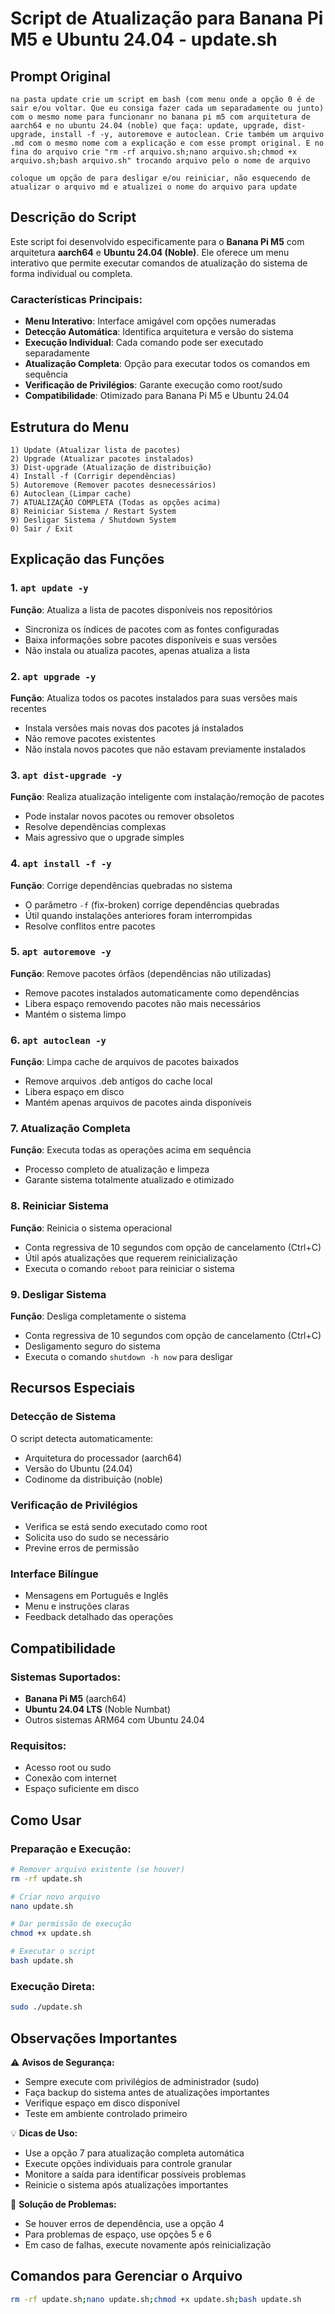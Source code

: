 # Script de Atualização para Banana Pi M5 e Ubuntu 24.04 - update.sh

## Prompt Original

```
na pasta update crie um script em bash (com menu onde a opção 0 é de sair e/ou voltar. Que eu consiga fazer cada um separadamente ou junto) com o mesmo nome para funcionanr no banana pi m5 com arquitetura de aarch64 e no ubuntu 24.04 (noble) que faça: update, upgrade, dist-upgrade, install -f -y, autoremove e autoclean. Crie também um arquivo .md com o mesmo nome com a explicação e com esse prompt original. E no fina do arquivo crie "rm -rf arquivo.sh;nano arquivo.sh;chmod +x arquivo.sh;bash arquivo.sh" trocando arquivo pelo o nome de arquivo

coloque um opção de para desligar e/ou reiniciar, não esquecendo de atualizar o arquivo md e atualizei o nome do arquivo para update
```

## Descrição do Script

Este script foi desenvolvido especificamente para o **Banana Pi M5** com arquitetura **aarch64** e **Ubuntu 24.04 (Noble)**. Ele oferece um menu interativo que permite executar comandos de atualização do sistema de forma individual ou completa.

### Características Principais:

- **Menu Interativo**: Interface amigável com opções numeradas
- **Detecção Automática**: Identifica arquitetura e versão do sistema
- **Execução Individual**: Cada comando pode ser executado separadamente
- **Atualização Completa**: Opção para executar todos os comandos em sequência
- **Verificação de Privilégios**: Garante execução como root/sudo
- **Compatibilidade**: Otimizado para Banana Pi M5 e Ubuntu 24.04

## Estrutura do Menu

```
1) Update (Atualizar lista de pacotes)
2) Upgrade (Atualizar pacotes instalados)
3) Dist-upgrade (Atualização de distribuição)
4) Install -f (Corrigir dependências)
5) Autoremove (Remover pacotes desnecessários)
6) Autoclean (Limpar cache)
7) ATUALIZAÇÃO COMPLETA (Todas as opções acima)
8) Reiniciar Sistema / Restart System
9) Desligar Sistema / Shutdown System
0) Sair / Exit
```

## Explicação das Funções

### 1. `apt update -y`
**Função**: Atualiza a lista de pacotes disponíveis nos repositórios
- Sincroniza os índices de pacotes com as fontes configuradas
- Baixa informações sobre pacotes disponíveis e suas versões
- Não instala ou atualiza pacotes, apenas atualiza a lista

### 2. `apt upgrade -y`
**Função**: Atualiza todos os pacotes instalados para suas versões mais recentes
- Instala versões mais novas dos pacotes já instalados
- Não remove pacotes existentes
- Não instala novos pacotes que não estavam previamente instalados

### 3. `apt dist-upgrade -y`
**Função**: Realiza atualização inteligente com instalação/remoção de pacotes
- Pode instalar novos pacotes ou remover obsoletos
- Resolve dependências complexas
- Mais agressivo que o upgrade simples

### 4. `apt install -f -y`
**Função**: Corrige dependências quebradas no sistema
- O parâmetro `-f` (fix-broken) corrige dependências quebradas
- Útil quando instalações anteriores foram interrompidas
- Resolve conflitos entre pacotes

### 5. `apt autoremove -y`
**Função**: Remove pacotes órfãos (dependências não utilizadas)
- Remove pacotes instalados automaticamente como dependências
- Libera espaço removendo pacotes não mais necessários
- Mantém o sistema limpo

### 6. `apt autoclean -y`
**Função**: Limpa cache de arquivos de pacotes baixados
- Remove arquivos .deb antigos do cache local
- Libera espaço em disco
- Mantém apenas arquivos de pacotes ainda disponíveis

### 7. Atualização Completa
**Função**: Executa todas as operações acima em sequência
- Processo completo de atualização e limpeza
- Garante sistema totalmente atualizado e otimizado

### 8. Reiniciar Sistema
**Função**: Reinicia o sistema operacional
- Conta regressiva de 10 segundos com opção de cancelamento (Ctrl+C)
- Útil após atualizações que requerem reinicialização
- Executa o comando `reboot` para reiniciar o sistema

### 9. Desligar Sistema
**Função**: Desliga completamente o sistema
- Conta regressiva de 10 segundos com opção de cancelamento (Ctrl+C)
- Desligamento seguro do sistema
- Executa o comando `shutdown -h now` para desligar

## Recursos Especiais

### Detecção de Sistema
O script detecta automaticamente:
- Arquitetura do processador (aarch64)
- Versão do Ubuntu (24.04)
- Codinome da distribuição (noble)

### Verificação de Privilégios
- Verifica se está sendo executado como root
- Solicita uso do sudo se necessário
- Previne erros de permissão

### Interface Bilíngue
- Mensagens em Português e Inglês
- Menu e instruções claras
- Feedback detalhado das operações

## Compatibilidade

### Sistemas Suportados:
- **Banana Pi M5** (aarch64)
- **Ubuntu 24.04 LTS** (Noble Numbat)
- Outros sistemas ARM64 com Ubuntu 24.04

### Requisitos:
- Acesso root ou sudo
- Conexão com internet
- Espaço suficiente em disco

## Como Usar

### Preparação e Execução:

```bash
# Remover arquivo existente (se houver)
rm -rf update.sh

# Criar novo arquivo
nano update.sh

# Dar permissão de execução
chmod +x update.sh

# Executar o script
bash update.sh
```

### Execução Direta:
```bash
sudo ./update.sh
```

## Observações Importantes

⚠️ **Avisos de Segurança:**
- Sempre execute com privilégios de administrador (sudo)
- Faça backup do sistema antes de atualizações importantes
- Verifique espaço em disco disponível
- Teste em ambiente controlado primeiro

💡 **Dicas de Uso:**
- Use a opção 7 para atualização completa automática
- Execute opções individuais para controle granular
- Monitore a saída para identificar possíveis problemas
- Reinicie o sistema após atualizações importantes

🔧 **Solução de Problemas:**
- Se houver erros de dependência, use a opção 4
- Para problemas de espaço, use opções 5 e 6
- Em caso de falhas, execute novamente após reinicialização

## Comandos para Gerenciar o Arquivo

```bash
rm -rf update.sh;nano update.sh;chmod +x update.sh;bash update.sh
```